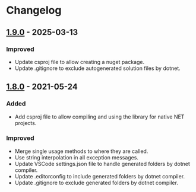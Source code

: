 
# Changelog

## [1.9.0] - 2025-03-13

### Improved

- Update csproj file to allow creating a nuget package.
- Update .gitignore to exclude autogenerated solution files by dotnet.

## [1.8.0] - 2021-05-24

### Added

- Add csproj file to allow compiling and using the library for native NET projects.

### Improved

- Merge single usage methods to where they are called.
- Use string interpolation in all exception messages.
- Update VSCode settings.json file to handle generated folders by dotnet compiler.
- Update .editorconfig to include generated folders by dotnet compiler.
- Update .gitignore to exclude generated folders by dotnet compiler.

[1.9.0]: https://github.com/JuDelCo/CoreECS/compare/v1.8.0...v1.9.0
[1.8.0]: https://github.com/JuDelCo/CoreECS/compare/v1.7.0...v1.8.0
